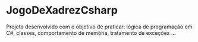 # JogoDeXadrezCsharp
Projeto desenvolvido com o objetivo de praticar: lógica de programação em C#, classes, comportamento de memória, tratamento de exceções ...
